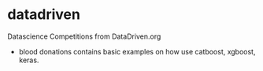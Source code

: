 # datadriven
Datascience Competitions  from DataDriven.org

* blood donations contains basic examples on how use catboost, xgboost, keras.
